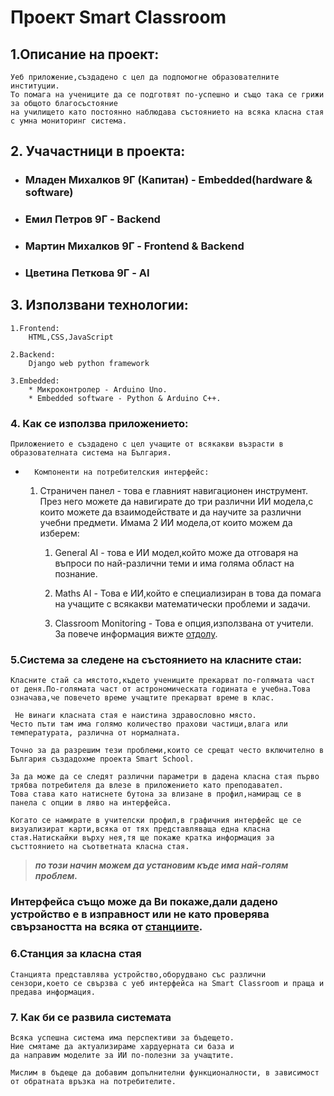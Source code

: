 # Проект Smart Classroom


## 1.Описание на проект:


    Уеб приложение,създадено с цел да подпомогне образователните институции.
    То помага на учениците да се подготвят по-успешно и също така се грижи за общото благосъстояние
    на училището като постоянно наблюдава състоянието на всяка класна стая с умна мониторинг система.


## 2. Учачастници в проекта:


* ### Младен Михалков 9Г (Капитан) - Embedded(hardware & software) 


* ### Емил Петров 9Г - Backend


* ### Мартин Михалков 9Г - Frontend & Backend


* ### Цветина Петкова 9Г - AI


## 3. Използвани технологии:


    1.Frontend:
        HTML,CSS,JavaScript

    2.Backend:
        Django web python framework
    
    3.Embedded:
        * Микроконтролер - Arduino Uno.
        * Embedded software - Python & Arduino C++.
    

### 4. Как се използва приложението:


    Приложението е създадено с цел учащите от всякакви възрасти в образователната система на България.

*       Компоненти на потребителския интерфейс:
    1. Страничен панел - това е главният навигационен инструмент.
        През него можете да навигирате до три различни ИИ модела,с които можете да взаимодействате и да научите за различни учебни предмети.
            Имама 2 ИИ модела,от които можем да изберем:
        1. General AI - това е ИИ модел,който може да отговаря на въпроси по най-различни теми и има голяма област на познание.

        2. Maths AI - Това е ИИ,който е специализиран в това да помага на учащите с всякакви математически проблеми и задачи.

        3. Classroom Monitoring - Това е опция,използвана от учители.
            За повече информация вижте [отдолу](#2-учачастници-в-проекта).
        

### 5.Система за следене на състоянието на класните стаи:
    Класните стай са мястото,където учениците прекарват по-голямата част от деня.По-голямата част от астрономическата годината е учебна.Това означава,че повечето време учащтите прекарват време в клас.

     Не винаги класната стая е наистина здравословно място.
    Често пъти там има голямо количество прахови частици,влага или температурата, различна от нормалната.

    Точно за да разрешим тези проблеми,които се срещат често включително в България създадохме проекта Smart School.

    За да може да се следят различни параметри в дадена класна стая първо трябва потребителя да влезе в приложението като преподавател.
    Това става като натиснете бутона за влизане в профил,намиращ се в панела с опции в ляво на интерфейса.

    Когато се намирате в учителски профил,в графичния интерфейс ще се визуализират карти,всяка от тях представляваща една класна стая.Натискайки върху нея,тя ще покаже кратка информация за състтоянието на съответната класна стая.

 > ***по този начин можем да установим къде има най-голям проблем.***


### Интерфейса също може да Ви покаже,дали дадено устройство е в изправност или не като проверява свързаността на всяка от [станциите](#6станция-за-класна-стая).


### 6.Станция за класна стая
    Станцията представлява устройство,оборудвано със различни сензори,което се свързва с уеб интерфейса на Smart Classroom и праща и предава информация.


### 7. Как би се развила системата
    Всяка успешна система има перспективи за бъдещето.
    Ние смятаме да актуализираме хардуерната си база и 
    да направим моделите за ИИ по-полезни за учащтите.

    Мислим в бъдеще да добавим допълнителни функционалности, в зависимост от обратната връзка на потребителите.


